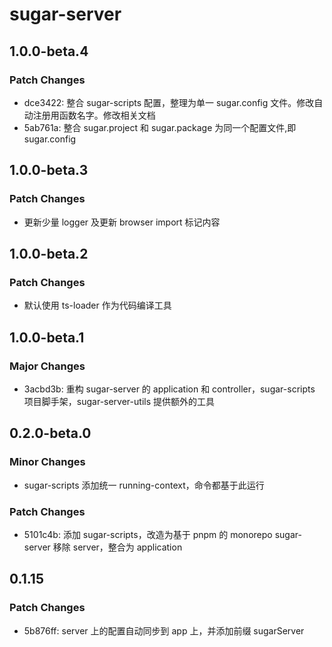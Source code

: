 # sugar-server

## 1.0.0-beta.4

### Patch Changes

- dce3422: 整合 sugar-scripts 配置，整理为单一 sugar.config 文件。修改自动注册用函数名字。修改相关文档
- 5ab761a: 整合 sugar.project 和 sugar.package 为同一个配置文件,即 sugar.config

## 1.0.0-beta.3

### Patch Changes

- 更新少量 logger 及更新 browser import 标记内容

## 1.0.0-beta.2

### Patch Changes

- 默认使用 ts-loader 作为代码编译工具

## 1.0.0-beta.1

### Major Changes

- 3acbd3b: 重构 sugar-server 的 application 和 controller，sugar-scripts 项目脚手架，sugar-server-utils 提供额外的工具

## 0.2.0-beta.0

### Minor Changes

- sugar-scripts 添加统一 running-context，命令都基于此运行

### Patch Changes

- 5101c4b: 添加 sugar-scripts，改造为基于 pnpm 的 monorepo
  sugar-server 移除 server，整合为 application

## 0.1.15

### Patch Changes

- 5b876ff: server 上的配置自动同步到 app 上，并添加前缀 sugarServer
